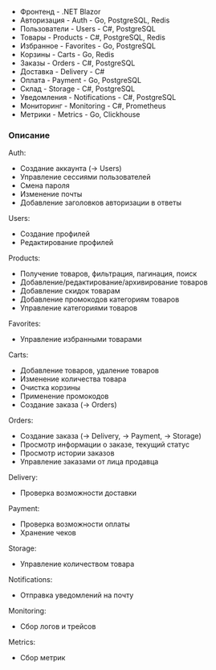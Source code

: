 - Фронтенд - .NET Blazor
- Авторизация - Auth - Go, PostgreSQL, Redis
- Пользователи - Users - C#, PostgreSQL
- Товары - Products - C#, PostgreSQL, Redis
- Избранное - Favorites - Go, PostgreSQL
- Корзины - Carts - Go, Redis
- Заказы - Orders - C#, PostgreSQL
- Доставка - Delivery - C#
- Оплата - Payment - Go, PostgreSQL
- Склад - Storage - C#, PostgreSQL
- Уведомления - Notifications - С#, PostgreSQL
- Мониторинг - Monitoring - C#, Prometheus
- Метрики - Metrics - Go, Clickhouse
### Описание

Auth:
- Создание аккаунта (-> Users)
- Управление сессиями пользователей
- Смена пароля
- Изменение почты
- Добавление заголовков авторизации в ответы

Users:
- Создание профилей
- Редактирование профилей

Products:
- Получение товаров, фильтрация, пагинация, поиск
- Добавление/редактирование/архивирование товаров
- Добавление скидок товарам
- Добавление промокодов категориям товаров
- Управление категориями товаров

Favorites:
- Управление избранными товарами

Carts:
- Добавление товаров, удаление товаров
- Изменение количества товара
- Очистка корзины
- Применение промокодов
- Создание заказа (-> Orders)

Orders:
- Создание заказа (-> Delivery, -> Payment, -> Storage)
- Просмотр информации о заказе, текущий статус
- Просмотр истории заказов
- Управление заказами от лица продавца

Delivery:
- Проверка возможности доставки

Payment:
- Проверка возможности оплаты
- Хранение чеков

Storage:
- Управление количеством товара

Notifications:
- Отправка уведомлений на почту

Monitoring:
- Сбор логов и трейсов

Metrics:
- Сбор метрик